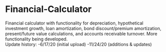 # Financial-Calculator
Financial calculator with functionality for depreciation, hypothetical investment growth, loan amortization, bond discount/premium amortization, present/future value calculations, and accounts receivable turnover. More functionality being developed.  
Update history: 
  -6/17/20 (initial upload)
  -11/24/20 (additions & updates)
